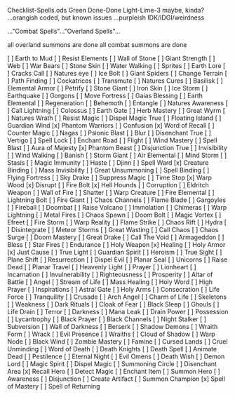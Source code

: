 
Checklist-Spells.ods
Green   Done-Done
Light-Lime-3    maybe, kinda?
...orangish     coded, but known issues
...purpleish    IDK/IDGI/weirdness

..."Combat Spells"..."Overland Spells"...

all overland summons are done
all combat summons are done



[ ] Earth to Mud
[ ] Resist Elements
[ ] Wall of Stone
[ ] Giant Strength
[ ] Web
[ ] War Bears
[ ] Stone Skin
[ ] Water Walking
[ ] Sprites
[ ] Earth Lore
[ ] Cracks Call
[ ] Natures eye
[ ] Ice Bolt
[ ] Giant Spiders
[ ] Change Terrain
[ ] Path Finding
[ ] Cockatrices
[ ] Transmute
[ ] Natures Cures
[ ] Basilisk
[ ] Elemental Armor
[ ] Petrify
[ ] Stone Giant
[ ] Iron Skin
[ ] Ice Storm
[ ] Earthquake
[ ] Gorgons
[ ] Move Fortress
[ ] Gaias Blessing
[ ] Earth Elemental
[ ] Regeneration
[ ] Behemoth
[ ] Entangle
[ ] Natures Awareness
[ ] Call Lightning
[ ] Colossus
[ ] Earth Gate
[ ] Herb Mastery
[ ] Great Wyrm
[ ] Natures Wrath
[ ] Resist Magic
[ ] Dispel Magic True
[ ] Floating Island
[ ] Guardian Wind
[x] Phantom Warriors
[ ] Confusion
[x] Word of Recall
[ ] Counter Magic
[ ] Nagas
[ ] Psionic Blast
[ ] Blur
[ ] Disenchant True
[ ] Vertigo
[ ] Spell Lock
[ ] Enchant Road
[ ] Flight
[ ] Wind Mastery
[ ] Spell Blast
[ ] Aura of Majesty
[x] Phantom Beast
[ ] Disjunction True
[ ] Invisibility
[ ] Wind Walking
[ ] Banish
[ ] Storm Giant
[ ] Air Elemental
[ ] Mind Storm
[ ] Stasis
[ ] Magic Immunity
[ ] Haste
[ ] Djinn
[ ] Spell Ward
[x] Creature Binding
[ ] Mass Invisibility
[ ] Great Unsummoning
[ ] Spell Binding
[ ] Flying Fortress
[ ] Sky Drake
[ ] Suppress Magic
[ ] Time Stop
[x] Warp Wood
[x] Disrupt
[ ] Fire Bolt
[x] Hell Hounds
[ ] Corruption
[ ] Eldritch Weapon
[ ] Wall of Fire
[ ] Shatter
[ ] Warp Creature
[ ] Fire Elemental
[ ] Lightning Bolt
[ ] Fire Giant
[ ] Chaos Channels
[ ] Flame Blade
[ ] Gargoyles
[ ] Fireball
[ ] Doombat
[ ] Raise Volcano
[ ] Immolation
[ ] Chimeras
[ ] Warp Lightning
[ ] Metal Fires
[ ] Chaos Spawn
[ ] Doom Bolt
[ ] Magic Vortex
[ ] Efreet
[ ] Fire Storm
[ ] Warp Reality
[ ] Flame Strike
[ ] Chaos Rift
[ ] Hydra
[ ] Disintegrate
[ ] Meteor Storms
[ ] Great Wasting
[ ] Call Chaos
[ ] Chaos Surge
[ ] Doom Mastery
[ ] Great Drake
[ ] Call The Void
[ ] Armageddon
[ ] Bless
[ ] Star Fires
[ ] Endurance
[ ] Holy Weapon
[x] Healing
[ ] Holy Armor
[x] Just Cause
[ ] True Light
[ ] Guardian Spirit
[ ] Heroism
[ ] True Sight
[ ] Plane Shift
[ ] Resurrection
[ ] Dispel Evil
[ ] Planar Seal
[ ] Unicorns
[ ] Raise Dead
[ ] Planar Travel
[ ] Heavenly Light
[ ] Prayer
[ ] Lionheart
[ ] Incarnation
[ ] Invulnerability
[ ] Righteousness
[ ] Prosperity
[ ] Altar of Battle
[ ] Angel
[ ] Stream of Life
[ ] Mass Healing
[ ] Holy Word
[ ] High Prayer
[ ] Inspirations
[ ] Astral Gate
[ ] Holy Arms
[ ] Consecration
[ ] Life Force
[ ] Tranquility
[ ] Crusade
[ ] Arch Angel
[ ] Charm of Life
[ ] Skeletons
[ ] Weakness
[ ] Dark Rituals
[ ] Cloak of Fear
[ ] Black Sleep
[ ] Ghouls
[ ] Life Drain
[ ] Terror
[ ] Darkness
[ ] Mana Leak
[ ] Drain Power
[ ] Possession
[ ] Lycantrophy
[ ] Black Prayer
[ ] Black Channels
[ ] Night Stalker
[ ] Subversion
[ ] Wall of Darkness
[ ] Berserk
[ ] Shadow Demons
[ ] Wraith Form
[ ] Wrack
[ ] Evil Presence
[ ] Wraiths
[ ] Cloud of Shadow
[ ] Warp Node
[ ] Black Wind
[ ] Zombie Mastery
[ ] Famine
[ ] Cursed Lands
[ ] Cruel Unminding
[ ] Word of Death
[ ] Death Knights
[ ] Death Spell
[ ] Animate Dead
[ ] Pestilence
[ ] Eternal Night
[ ] Evil Omens
[ ] Death Wish
[ ] Demon Lord
[ ] Magic Spirit
[ ] Dispel Magic
[ ] Summoning Circle
[ ] Disenchant Area
[x] Recall Hero
[ ] Detect Magic
[ ] Enchant Item
[ ] Summon Hero
[ ] Awareness
[ ] Disjunction
[ ] Create Artifact
[ ] Summon Champion
[x] Spell of Mastery
[ ] Spell of Returning
